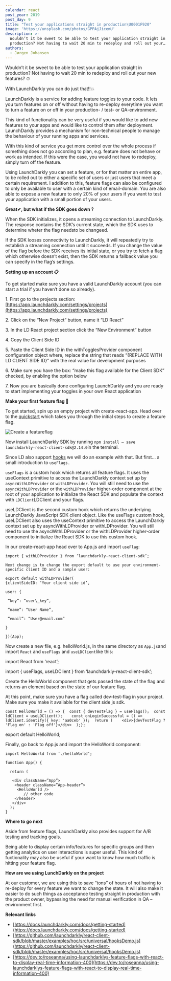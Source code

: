 ```yaml
---
calendar: react
post_year: 2019
post_day: 9
title: "Test your applications straight in production\U0001F920"
image: 'https://unsplash.com/photos/GPPAjJicemU'
description: >-
  Wouldn’t it be sweet to be able to test your application straight in
  production? Not having to wait 20 min to redeploy and roll out your…
authors:
  - Jørgen Johansen
---
```


Wouldn’t it be sweet to be able to test your application straight in production? Not having to wait 20 min to redeploy and roll out your new features? ⏱

With LaunchDarkly you can do just that!!💥

LaunchDarkly is a service for adding feature toggles to your code. It lets you turn features on or off without having to re-deploy everytime you want to turn a feature on or off in your production- / test- or QA-environment.

This kind of functionality can be very useful if you would like to add new features to your apps and would like to control them after deployment. LaunchDarkly provides a mechanism for non-technical people to manage the behaviour of your running apps and services.

With this kind of service you get more control over the whole process if something does not go according to plan, e.g. feature does not behave or work as intended. If this were the case, you would not have to redeploy, simply turn off the feature.

Using LaunchDarkly you can set a feature, or for that matter an entire app, to be rolled out to either a specific set of users or just users that meet a certain requirement. I addition to this, feature flags can also be configured to only be available to user with a certain kind of email-domain. You are also able to expose a new feature to only 20% of your users if you want to test your application with a small portion of your users.

**Great✔, but what if the SDK goes down ?**

When the SDK initializes, it opens a streaming connection to LaunchDarkly. The response contains the SDK’s current state, which the SDK uses to determine wheter the flag needsto be changeed.

If the SDK looses connectivity to LaunchDarkly, it will repeatedly try to establish a streaming connection until it succeeds. If you change the value of the flag before the SDK receives its initial state, or you try to fetch a flag which otherwise doesn’t exist, then the SDK returns a fallback value you can specify in the flag’s settings.

**Setting up an account 📋**

To get started make sure you have a valid LaunchDarkly account (you can start a trial if you haven’t done so already).

1\. First go to the projects section: [https://app.launchdarkly.com/settings/projects](https://app.launchdarkly.com/settings/projects)

2\. Click on the “New Project” button, name it “LD React”

3\. In the LD React project section click the “New Environment” button

4\. Copy the Client Side ID

5\. Paste the Client Side ID in the withTogglesProvider component configuration object where, replace the string that reads “{REPLACE WITH LD CLIENT SIDE ID}” with the real value for development purposes

6\. Make sure you have the box: “make this flag available for the Client SDK” checked, by enabling the option below

7\. Now you are basically done configuring LaunchDarkly and you are ready to start implementing your toggles in your own React application

**Make your first feature flag 🚩**

To get started, spin up an empty project with create-react-app. Head over to the [quickstart](https://app.launchdarkly.com/default/production/quickstart/tutorial) which takes you through the initial steps to create a feature flag.

![Create a featureflag ](https://cdn-images-1.medium.com/max/800/1*13bhWoPBy48U2e7C6l71cQ.png)

Now install LaunchDarkly SDK by running `npm install — save launchdarkly-react-client-sdk@2.14.0`in the terminal.

Since LD also support [hooks](https://github.com/launchdarkly/react-client-sdk/blob/master/examples/hoc/src/universal/hooksDemo.js) we will do an example with that. But first… a small introduction to `useFlags.`

`useFlags` is a custom hook which returns all feature flags. It uses the useContext primitive to access the LaunchDarkly context set up by `asyncWithLDProvider` or `withLDProvider`. You will still need to use the `asyncWithLDProvider` or the `withLDProvider` higher-order component at the root of your application to initialize the React SDK and populate the context with `LDClient`LDClient and your flags.

useLDClient is the second custom hook which returns the underlying LaunchDarkly JavaScript SDK client object. Like the useFlags custom hook, useLDClient also uses the useContext primitive to access the LaunchDarkly context set up by asyncWithLDProvider or withLDProvider. You will still need to use the asyncWithLDProvider or the withLDProvider higher-order component to initialize the React SDK to use this custom hook.

In our create-react-app head over to App.js and import `useFlag`:
```
import { withLDProvider } from ‘launchdarkly-react-client-sdk’;

Next change is to change the export default to use your environment-specific client ID and a sample user:

export default withLDProvider(  
{clientSideID: ‘Your client side id’,

user: {

 “key”: “user\_key”,

 “name”: “User Name”,

 “email”: “User@email.com”

}

})(App);
```

Now create a new file, e.g. helloWorld.js, in the same directory as `App.js`and import `React` and `useFlags` and `useLDClient`like this:

import React from ‘react’;

import { useFlags, useLDClient } from ‘launchdarkly-react-client-sdk’;

Create the HelloWorld component that gets passed the state of the flag and returns an element based on the state of our feature flag.

At this point, make sure you have a flag called dev-test-flag in your project. Make sure you make it available for the client side js sdk.

```
const HelloWorld = () => {  const { devTestFlag } = useFlags();  const ldClient = useLDClient();    const onLoginSuccessful = () => ldClient.identify({ key: 'aa0ceb' });  return (    <div>{devTestFlag ? 'Flag on' : 'Flag off'}</div>  );};
```

export default HelloWorld;

Finally, go back to App.js and import the HelloWorld component:
```
import HelloWorld from ‘./helloWorld’;

function App() {

  return (

   <div className=”App”>  
    <header className=”App-header”>  
     <HelloWorld />  
        // other code  
    </header>  
   </div>  
  );  
}
```
**Where to go next**

Aside from feature flags, LaunchDarkly also provides support for A/B testing and tracking goals.

Being able to display certain info/features for specific groups and then getting analytics on user interactions is super useful. This kind of fuctionality may also be useful if your want to know how much traffic is hitting your feature flag. 

**How are we using LunchDarkly on the project**

At our customer, we are using this to save “tons” of hours of not having to re-deploy for every feature we want to change the state. It will also make it easier to do such things as acceptance testing straight in production with the product owner, bypassing the need for manual verification in QA –environment first.

**Relevant links**

*   [https://docs.launchdarkly.com/docs/getting-started](https://docs.launchdarkly.com/docs/getting-started)
*   [https://github.com/launchdarkly/react-client-sdk/blob/master/examples/hoc/src/universal/hooksDemo.js](https://github.com/launchdarkly/react-client-sdk/blob/master/examples/hoc/src/universal/hooksDemo.js)
*   [https://dev.to/roseanna/using-launchdarklys-feature-flags-with-react-to-display-real-time-information-400](https://dev.to/roseanna/using-launchdarklys-feature-flags-with-react-to-display-real-time-information-400)

